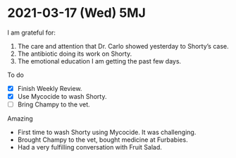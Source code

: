 # 2021-03-17 (Wed) 5MJ

I am grateful for:

1. The care and attention that Dr. Carlo showed yesterday to Shorty’s case.
2. The antibiotic doing its work on Shorty.
3. The emotional education I am getting the past few days.

To do

- [x] Finish Weekly Review.
- [x] Use Mycocide to wash Shorty.
- [ ] Bring Champy to the vet.

Amazing

- First time to wash Shorty using Mycocide. It was challenging.
- Brought Champy to the vet, bought medicine at Furbabies.
- Had a very fulfilling conversation with Fruit Salad.


